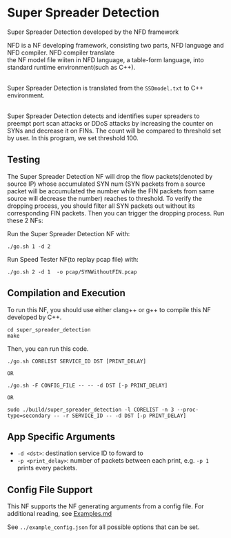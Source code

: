 Super Spreader Detection
==
Super Spreader Detection developed by the NFD framework


NFD is a NF developing framework, consisting two parts, NFD language and NFD compiler. NFD compiler translate <br>
the NF model file wiiten in NFD language, a table-form language, into standard runtime environment(such as C++).<br><br>


Super Spreader Detection is translated from the `SSDmodel.txt` to C++ environment. <br>
  
 <br>
 Super Spreader Detection detects and identifies super spreaders to preempt port scan attacks or DDoS attacks by increasing the counter on SYNs and decrease it on FINs. The count will be compared to threshold set by user. In this program, we set threshold 100.
 <br>
 

Testing
--

The Super Spreader Detection NF will drop the flow packets(denoted by source IP) whose accumulated SYN num (SYN packets from a source packet will be accumulated the number while the FIN packets from same source will decrease the number) reaches to threshold. To verify the dropping process, you should filter all SYN packets out without its corresponding FIN packets. Then you can trigger the dropping process. Run these 2 NFs:

Run the Super Spreader Detection NF with:

```
./go.sh 1 -d 2

```

Run Speed Tester NF(to replay pcap file) with:

```
./go.sh 2 -d 1  -o pcap/SYNWithoutFIN.pcap 

```



Compilation and Execution
--

To run this NF, you should use either clang++ or g++ to compile this NF developed by C++.

```
cd super_spreader_detection
make

```

Then, you can run this code.

```
./go.sh CORELIST SERVICE_ID DST [PRINT_DELAY]

OR

./go.sh -F CONFIG_FILE -- -- -d DST [-p PRINT_DELAY]

OR

sudo ./build/super_spreader_detection -l CORELIST -n 3 --proc-type=secondary -- -r SERVICE_ID -- -d DST [-p PRINT_DELAY]
```

App Specific Arguments
--
  - `-d <dst>`: destination service ID to foward to
  - `-p <print_delay>`: number of packets between each print, e.g. `-p 1` prints every packets.

Config File Support
--
This NF supports the NF generating arguments from a config file. For additional reading, see [Examples.md](../../docs/Examples.md)

See `../example_config.json` for all possible options that can be set.
